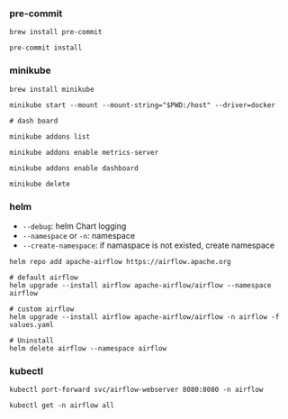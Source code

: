 ### pre-commit

```shell
brew install pre-commit

pre-commit install
```


### minikube

```shell
brew install minikube

minikube start --mount --mount-string="$PWD:/host" --driver=docker

# dash board

minikube addons list

minikube addons enable metrics-server

minikube addons enable dashboard

minikube delete
```

### helm
- `--debug`: helm Chart logging
- `--namespace` or `-n`: namespace
- `--create-namespace`: if namaspace is not existed, create namespace
```shell
helm repo add apache-airflow https://airflow.apache.org

# default airflow
helm upgrade --install airflow apache-airflow/airflow --namespace airflow

# custom airflow
helm upgrade --install airflow apache-airflow/airflow -n airflow -f values.yaml

# Uninstall
helm delete airflow --namespace airflow
```


### kubectl
```shell
kubectl port-forward svc/airflow-webserver 8080:8080 -n airflow

kubectl get -n airflow all
```
